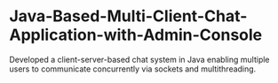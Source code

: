 # Java-Based-Multi-Client-Chat-Application-with-Admin-Console
Developed a client-server-based chat system in Java enabling multiple users to communicate concurrently via sockets and multithreading.

